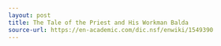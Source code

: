```yaml
---
layout: post
title: The Tale of the Priest and His Workman Balda
source-url: https://en-academic.com/dic.nsf/enwiki/1549390
---
```


